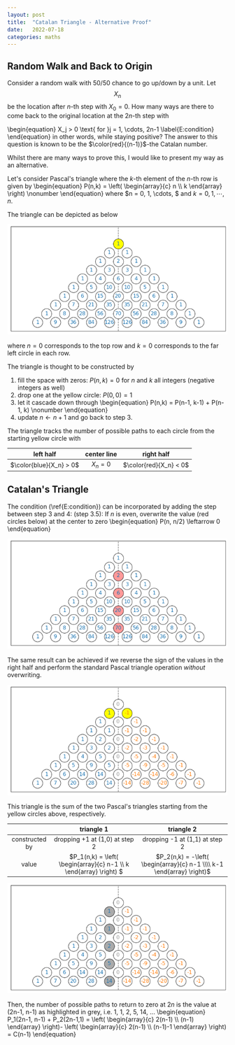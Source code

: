 ```yaml
---
layout: post
title:  "Catalan Triangle - Alternative Proof"
date:   2022-07-18
categories: maths
---
```


## Random Walk and Back to Origin

Consider a random walk with 50/50 chance to go up/down by a unit. Let $$X_n$$ be the location after $n$-th step with $X_0 = 0$. How many ways are there to come back to the original location at the $2n$-th step with

\begin{equation}
X_j > 0 \text{ for }j = 1, \cdots, 2n-1
\label{E:condition}
\end{equation}
in other words, while staying positive? The answer to this question is known to be the $\color{red}{(n-1)}$-the Catalan number. 

Whilst there are many ways to prove this, I would like to present my way as an alternative. 

Let's consider Pascal's triangle where the $k$-th element of the $n$-th row is given by
\begin{equation}
P(n,k) = \left( \begin{array}{c} n \\\\ k \end{array} \right) 
\nonumber
\end{equation}
where $n = 0, 1, \cdots, $ and $k = 0, 1, \cdots, n$.  

The triangle can be depicted as below

![pascal triangle](/assets/catalan/pascal.png)

where $n = 0$ corresponds to the top row and $k=0$ corresponds to the far left circle in each row. 

The triangle is thought to be constructed by 
1. fill the space with zeros: $P(n,k) = 0$ for $n$ and $k$ all integers (negative integers as well)
2. drop one at the yellow circle: $P(0,0) = 1$
3. let it cascade down through
\begin{equation}
P(n,k) = P(n-1, k-1) + P(n-1, k)
\nonumber
\end{equation}
4. update $n \leftarrow n+1$ and go back to step 3. 

The triangle tracks the number of possible paths to each circle from the starting yellow circle with

| left half | center line | right half |
| :--: | :--: | :--: |
| $\color{blue}{X_n} > 0$ | $X_n=0$ | $\color{red}{X_n} < 0$ |



## Catalan's Triangle

The condition (\ref{E:condition}) can be incorporated by adding the step between step 3 and 4: 
(step 3.5): If $n$ is even, overwrite the value (red circles below) at the center to zero
\begin{equation}
P(n, n/2) \leftarrow 0
\end{equation}


![pascal triangle](/assets/catalan/pascal_to_catalan.png)


The same result can be achieved if we reverse the sign of the values in the right half and perform the standard Pascal triangle operation *without* overwriting. 


![pascal triangle](/assets/catalan/catalan.png)


This triangle is the sum of the two Pascal's triangles starting from the yellow circles above, respectively. 

| | triangle 1 | triangle 2 |
| :--: | :--: | :--: |
| constructed by | dropping +1 at (1,0) at step 2 | dropping -1 at (1,1) at step 2 |
| value | $P_1(n,k) = \left( \begin{array}{c} n-1 \\\\ k \end{array} \right) $ | $P_2(n,k) = -\left( \begin{array}{c} n-1 \\\\ k-1 \end{array} \right)$ |



![pascal triangle](/assets/catalan/catalan_number.png)


Then, the number of possible paths to return to zero at $2n$ is the value at (2n-1, n-1) as highlighted in grey, i.e. 1, 1, 2, 5, 14, ...
\begin{equation}
P_1(2n-1, n-1) +  P_2(2n-1,1) = \left( \begin{array}{c} 2(n-1) \\\\ (n-1) \end{array} \right)- \left( \begin{array}{c} 2(n-1) \\\\ (n-1)-1 \end{array} \right) = C(n-1)
\end{equation}


<!-- You’ll find this post in your `_posts` directory. Go ahead and edit it and re-build the site to see your changes. You can rebuild the site in many different ways, but the most common way is to run `jekyll serve`, which launches a web server and auto-regenerates your site when a file is updated.

Jekyll requires blog post files to be named according to the following format:

`YEAR-MONTH-DAY-title.MARKUP`

Where `YEAR` is a four-digit number, `MONTH` and `DAY` are both two-digit numbers, and `MARKUP` is the file extension representing the format used in the file. After that, include the necessary front matter. Take a look at the source for this post to get an idea about how it works.

Jekyll also offers powerful support for code snippets:

{% highlight ruby %}
def print_hi(name)
  puts "Hi, #{name}"
end
print_hi('Tom')
#=> prints 'Hi, Tom' to STDOUT.
{% endhighlight %}

Check out the [Jekyll docs][jekyll-docs] for more info on how to get the most out of Jekyll. File all bugs/feature requests at [Jekyll’s GitHub repo][jekyll-gh]. If you have questions, you can ask them on [Jekyll Talk][jekyll-talk].

[jekyll-docs]: https://jekyllrb.com/docs/home
[jekyll-gh]:   https://github.com/jekyll/jekyll
[jekyll-talk]: https://talk.jekyllrb.com/ -->
